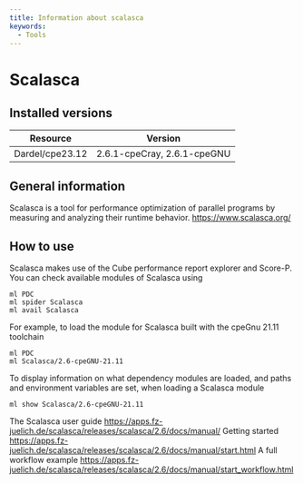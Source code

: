```yaml
---
title: Information about scalasca
keywords:
  - Tools
---
```

# Scalasca

## Installed versions

| Resource | Version |
|---|---|
| Dardel/cpe23.12 | 2.6.1-cpeCray, 2.6.1-cpeGNU |

## General information

Scalasca is a tool for performance optimization of parallel programs by measuring and analyzing their runtime behavior.
https://www.scalasca.org/

## How to use

Scalasca makes use of the Cube performance report explorer and Score-P. You can check available modules of Scalasca using

```
ml PDC
ml spider Scalasca
ml avail Scalasca
```
For example, to load the module for Scalasca built with the cpeGnu 21.11 toolchain

```
ml PDC
ml Scalasca/2.6-cpeGNU-21.11
```
To display information on what dependency modules are loaded, and paths and environment variables are set, when loading a
Scalasca module

```
ml show Scalasca/2.6-cpeGNU-21.11
```
The Scalasca user guide
https://apps.fz-juelich.de/scalasca/releases/scalasca/2.6/docs/manual/
Getting started
https://apps.fz-juelich.de/scalasca/releases/scalasca/2.6/docs/manual/start.html
A full workflow example
https://apps.fz-juelich.de/scalasca/releases/scalasca/2.6/docs/manual/start_workflow.html

